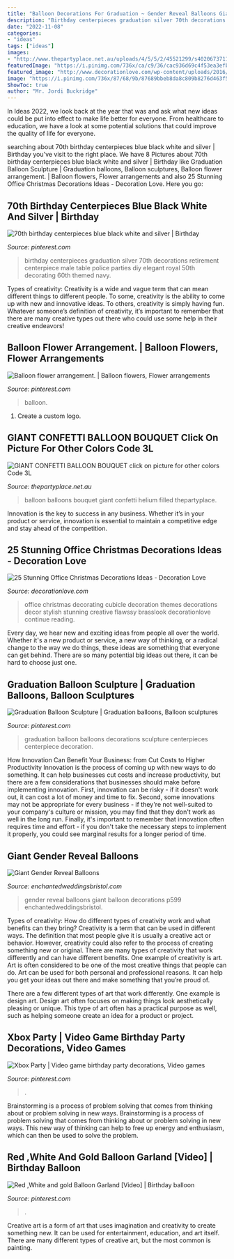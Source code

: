```yaml
---
title: "Balloon Decorations For Graduation ~ Gender Reveal Balloons Giant Balloon Decorations P599 Enchantedweddingsbristol"
description: "Birthday centerpieces graduation silver 70th decorations retirement centerpiece male table police parties diy elegant royal 50th decorating 60th themed navy"
date: "2022-11-08"
categories:
- "ideas"
tags: ["ideas"]
images:
- "http://www.thepartyplace.net.au/uploads/4/5/5/2/45521299/s402067371188759914_p74_i1_w640.jpeg"
featuredImage: "https://i.pinimg.com/736x/ca/c9/36/cac936d69c4f53ea3efb37161620fb0d--graduation-balloons-fritz.jpg"
featured_image: "http://www.decorationlove.com/wp-content/uploads/2016/09/Cool-Office-Christmas-Decorating-Ideas.jpg"
image: "https://i.pinimg.com/736x/87/68/9b/87689bbeb8da8c809b8276d463f518db.jpg"
ShowToc: true
author: "Mr. Jordi Buckridge"
---
```



In Ideas 2022, we look back at the year that was and ask what new ideas could be put into effect to make life better for everyone. From healthcare to education, we have a look at some potential solutions that could improve the quality of life for everyone.

	

		
searching about 70th birthday centerpieces blue black white and silver | Birthday you've visit to the right place. We have 8 Pictures about 70th birthday centerpieces blue black white and silver | Birthday like Graduation Balloon Sculpture | Graduation balloons, Balloon sculptures, Balloon flower arrangement. | Balloon flowers, Flower arrangements and also 25 Stunning Office Christmas Decorations Ideas - Decoration Love. Here you go:
		
    
## 70th Birthday Centerpieces Blue Black White And Silver | Birthday

<img loading=lazy src="https://i.pinimg.com/736x/d3/54/02/d3540257d90010b0b0df3c0a546154f6--th-birthday-diy-birthday-centerpieces.jpg" onerror="this.onerror=null;this.src='https://tse4.mm.bing.net/th?id=OIP.7qPXWhv1HZ2-Mnq9-X7SxAHaJ3&amp;pid=15.1';" alt="70th birthday centerpieces blue black white and silver | Birthday">

_Source: pinterest.com_

>birthday centerpieces graduation silver 70th decorations retirement centerpiece male table police parties diy elegant royal 50th decorating 60th themed navy. 

	

Types of creativity:
Creativity is a wide and vague term that can mean different things to different people. To some, creativity is the ability to come up with new and innovative ideas. To others, creativity is simply having fun. Whatever someone’s definition of creativity, it’s important to remember that there are many creative types out there who could use some help in their creative endeavors!

    
## Balloon Flower Arrangement. | Balloon Flowers, Flower Arrangements

<img loading=lazy src="https://i.pinimg.com/736x/87/68/9b/87689bbeb8da8c809b8276d463f518db.jpg" onerror="this.onerror=null;this.src='https://tse2.mm.bing.net/th?id=OIP.V7HxdA-pRGJYZmWG66XwpwHaJ3&amp;pid=15.1';" alt="Balloon flower arrangement. | Balloon flowers, Flower arrangements">

_Source: pinterest.com_

>balloon. 

	

1. Create a custom logo.

    
## GIANT CONFETTI BALLOON BOUQUET Click On Picture For Other Colors Code 3L

<img loading=lazy src="http://www.thepartyplace.net.au/uploads/4/5/5/2/45521299/s402067371188759914_p74_i1_w640.jpeg" onerror="this.onerror=null;this.src='https://tse4.mm.bing.net/th?id=OIP.eZpujEFCPUdgfZg8bxv5BQHaJ3&amp;pid=15.1';" alt="GIANT CONFETTI BALLOON BOUQUET click on picture for other colors Code 3L">

_Source: thepartyplace.net.au_

>balloon balloons bouquet giant confetti helium filled thepartyplace. 

	

Innovation is the key to success in any business. Whether it’s in your product or service, innovation is essential to maintain a competitive edge and stay ahead of the competition.

    
## 25 Stunning Office Christmas Decorations Ideas - Decoration Love

<img loading=lazy src="http://www.decorationlove.com/wp-content/uploads/2016/09/Cool-Office-Christmas-Decorating-Ideas.jpg" onerror="this.onerror=null;this.src='https://tse1.mm.bing.net/th?id=OIP.3nUwvQ5U7HpwvfbjY1QJPQHaJ4&amp;pid=15.1';" alt="25 Stunning Office Christmas Decorations Ideas - Decoration Love">

_Source: decorationlove.com_

>office christmas decorating cubicle decoration themes decorations decor stylish stunning creative flawssy brasslook decorationlove continue reading. 

	

Every day, we hear new and exciting ideas from people all over the world. Whether it's a new product or service, a new way of thinking, or a radical change to the way we do things, these ideas are something that everyone can get behind. There are so many potential big ideas out there, it can be hard to choose just one.

    
## Graduation Balloon Sculpture | Graduation Balloons, Balloon Sculptures

<img loading=lazy src="https://i.pinimg.com/736x/ca/c9/36/cac936d69c4f53ea3efb37161620fb0d--graduation-balloons-fritz.jpg" onerror="this.onerror=null;this.src='https://tse3.mm.bing.net/th?id=OIP.fjn_hqdXjTk_ZpESOlmpOQDhEs&amp;pid=15.1';" alt="Graduation Balloon Sculpture | Graduation balloons, Balloon sculptures">

_Source: pinterest.com_

>graduation balloon balloons decorations sculpture centerpieces centerpiece decoration. 

	

How Innovation Can Benefit Your Business: from Cut Costs to Higher Productivity
Innovation is the process of coming up with new ways to do something. It can help businesses cut costs and increase productivity, but there are a few considerations that businesses should make before implementing innovation. First, innovation can be risky - if it doesn't work out, it can cost a lot of money and time to fix. Second, some innovations may not be appropriate for every business - if they're not well-suited to your company's culture or mission, you may find that they don't work as well in the long run. Finally, it's important to remember that innovation often requires time and effort - if you don't take the necessary steps to implement it properly, you could see marginal results for a longer period of time.

    
## Giant Gender Reveal Balloons

<img loading=lazy src="http://www.enchantedweddingsbristol.com/uploads/4/6/9/8/46980855/s542440728562510073_p599_i9_w640.jpeg" onerror="this.onerror=null;this.src='https://tse2.mm.bing.net/th?id=OIP.9s4jKkVLNYdFRUkvceu4YAHaJ3&amp;pid=15.1';" alt="Giant Gender Reveal Balloons">

_Source: enchantedweddingsbristol.com_

>gender reveal balloons giant balloon decorations p599 enchantedweddingsbristol. 

	

Types of creativity: How do different types of creativity work and what benefits can they bring?
Creativity is a term that can be used in different ways. The definition that most people give it is usually a creative act or behavior. However, creativity could also refer to the process of creating something new or original. There are many types of creativity that work differently and can have different benefits. 
One example of creativity is art. Art is often considered to be one of the most creative things that people can do. Art can be used for both personal and professional reasons. It can help you get your ideas out there and make something that you’re proud of. 

There are a few different types of art that work differently. One example is design art. Design art often focuses on making things look aesthetically pleasing or unique. This type of art often has a practical purpose as well, such as helping someone create an idea for a product or project.

    
## Xbox Party | Video Game Birthday Party Decorations, Video Games

<img loading=lazy src="https://i.pinimg.com/736x/a8/e5/46/a8e546a802aba58306356b2483ac4cca.jpg" onerror="this.onerror=null;this.src='https://tse4.mm.bing.net/th?id=OIP.frtPNltl4k-eVXQvqfoGBAHaJ3&amp;pid=15.1';" alt="Xbox Party | Video game birthday party decorations, Video games">

_Source: pinterest.com_

>. 

	

Brainstorming is a process of problem solving that comes from thinking about or problem solving in new ways.
Brainstorming is a process of problem solving that comes from thinking about or problem solving in new ways. This new way of thinking can help to free up energy and enthusiasm, which can then be used to solve the problem.

    
## Red ,White And Gold Balloon Garland [Video] | Birthday Balloon

<img loading=lazy src="https://i.pinimg.com/736x/78/92/e1/7892e176416cc2566a1545032b427b2f.jpg" onerror="this.onerror=null;this.src='https://tse4.mm.bing.net/th?id=OIP.NVZ3UmrJmXtoRjsNmai1IwHaNK&amp;pid=15.1';" alt="Red ,White and gold Balloon Garland [Video] | Birthday balloon">

_Source: pinterest.com_

>. 

	

Creative art is a form of art that uses imagination and creativity to create something new. It can be used for entertainment, education, and art itself. There are many different types of creative art, but the most common is painting.

